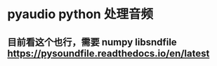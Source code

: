 # pyaudio python 处理音频


## 目前看这个也行，需要 numpy libsndfile  https://pysoundfile.readthedocs.io/en/latest

